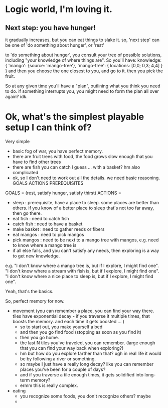 

# Logic world, I'm loving it.

## Next step: you have hunger!
it gradually increases, but you can eat things to slake it.
so, 'next step' can be one of 'do something about hunger', or 'rest'

to 'do something about hunger', you consult your tree of possible solutions,
including "your knowledge of where things are".
So you'll have:
knowledge: {
    'mango': {source: 'mango-tree'},
    'mango-tree': {
        locations: [0,0; 0,3; 4,4]
    }
}
and then you choose the one closest to you, and go to it.
then you pick the fruit.

So at any given time you'll have a "plan", outlining what you think you need to do.
if something interrupts you, you might need to form the plan all over again? idk.
















# Ok, what's the simplest playable setup I can think of?

Very simple
- basic fog of war, you have perfect memory.
- there are fruit trees with food, the food grows slow enough that you have to find other trees
- there are fish you can catch I guess ... with a basket? hm also complicated
- ok, so I don't need to work out all the details.
we need basic reasoning.
GOALS
ACTIONS
PREREQUISITES

GOALS = (rest, satisfy hunger, satisfy thirst)
ACTIONS =
- sleep : prerequisite, have a place to sleep. some places are better than others. if you know of a better place to sleep that's not too far away, then go there.
- eat fish : need to catch fish
- catch fish : need to have a basket
- make basket : need to gather reeds or fibers
- eat mangos : need to pick mangos
- pick mangos : need to be next to a mango tree with mangos, e.g. need to know where a mango tree is
- if all else fails, and you can't satisfy any needs, then exploring is a way to get new knowledge.

e.g. "I don't know where a mango tree is, but if I explore, I might find one".
"I don't know where a stream with fish is, but if I explore, I might find one".
"I don't know where a nice place to sleep is, but if I explore, I might find one".

Yeah, that's the basics.

So, perfect memory for now.










- movement (you can remember a place, you can find your way there. tiles have exponential decay - if you traverse it multiple times, that boosts the memory. and each time it gets boosted ... )
    - so to start out, you make yourself a bed
    - and then you go find food (stopping as soon as you find it)
    - then you go home.
    - the last N tiles you've traveled, you can remember. (large enough that you can find your way back when exploring?)
    - hm but how do you explore farther than that? ugh in real life it would be by following a river or something.
    - so maybe I just have a really long decay? like you can remember places you've been for a couple of days?
    - and if you traverse a tile enough times, it gets solidified into long-term memory?
    - ermm this is really complex.
- eating
    - you recognize some foods, you don't recognize others? maybe
    - 

